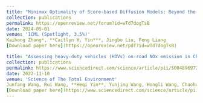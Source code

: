```yaml
---
title: "Minimax Optimality of Score-based Diffusion Models: Beyond the Density Lower Bound Assumptions"
collection: publications
permalink: https://openreview.net/forum?id=wTd7dogTsB
date: 2024-05-01
venue: 'ICML (Spotlight, 3.5%)'
Kaihong Zhang*, **Caitlyn H. Yin***, Jingbo Liu, Feng Liang
[Download paper here](https://openreview.net/pdf?id=wTd7dogTsB)

title: "Assessing heavy-duty vehicles (HDVs) on-road NOx emission in China from on-board diagnostics (OBD) remote report data"
collection: publications
permalink: https://www.sciencedirect.com/science/article/pii/S0048969722043078
date: 2022-11-10
venue: 'Science of The Total Environment'
Junfang Wang, Rui Wang, **Heqi Yin**, Yunjing Wang, Hongli Wang, Chaohua He, Jindong Liang, Dongquan He, Hang Yin, Kebin He
[Download paper here](https://www.sciencedirect.com/science/article/pii/S0048969722043078)
---
```


